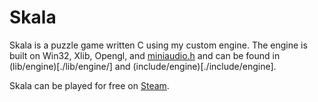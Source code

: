 # Skala

Skala is a puzzle game written C using my custom engine. The engine is built on Win32, Xlib, Opengl, and [miniaudio.h](https://miniaud.io/) and can be found in (lib/engine)[./lib/engine/] and (include/engine)[./include/engine].

Skala can be played for free on [Steam](https://store.steampowered.com/app/1884990/Skala/).
